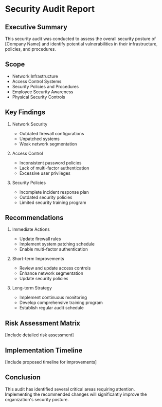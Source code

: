 # Security Audit Report

## Executive Summary
This security audit was conducted to assess the overall security posture of [Company Name] and identify potential vulnerabilities in their infrastructure, policies, and procedures.

## Scope
- Network Infrastructure
- Access Control Systems
- Security Policies and Procedures
- Employee Security Awareness
- Physical Security Controls

## Key Findings
1. Network Security
   - Outdated firewall configurations
   - Unpatched systems
   - Weak network segmentation

2. Access Control
   - Inconsistent password policies
   - Lack of multi-factor authentication
   - Excessive user privileges

3. Security Policies
   - Incomplete incident response plan
   - Outdated security policies
   - Limited security training program

## Recommendations
1. Immediate Actions
   - Update firewall rules
   - Implement system patching schedule
   - Enable multi-factor authentication

2. Short-term Improvements
   - Review and update access controls
   - Enhance network segmentation
   - Update security policies

3. Long-term Strategy
   - Implement continuous monitoring
   - Develop comprehensive training program
   - Establish regular audit schedule

## Risk Assessment Matrix
[Include detailed risk assessment]

## Implementation Timeline
[Include proposed timeline for improvements]

## Conclusion
This audit has identified several critical areas requiring attention. Implementing the recommended changes will significantly improve the organization's security posture.
